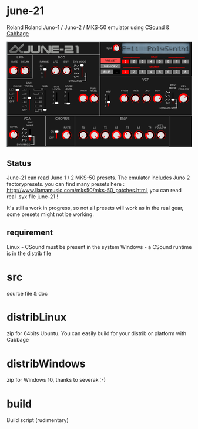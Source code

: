 # june-21
Roland Roland Juno-1 / Juno-2 / MKS-50 emulator using [CSound](https://csound.com) &amp; [Cabbage](https://www.cabbageaudio.com/)

![screenshot](src/xcfs/june-21.png)

## Status 
June-21 can read Juno 1 / 2 MKS-50 presets. The emulator includes Juno 2 factorypresets. you can find many presets here : http://www.llamamusic.com/mks50/mks-50_patches.html, you can read real .syx file june-21 !

It's still a work in progress, so not all presets will work as in the real gear, some presets might not be working. 

## requirement 
Linux - CSound must be present in the system 
Windows - a CSound runtime is in the distrib file

# src
source file & doc

# distribLinux
zip for 64bits Ubuntu. You can easily build for your distrib or platform with Cabbage

# distribWindows
zip for Windows 10, thanks to severak :-)

# build
Build script (rudimentary)

